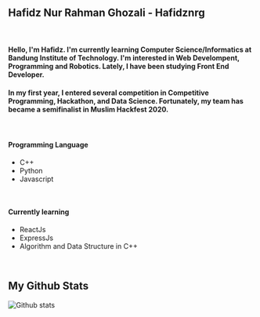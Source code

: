 ## Hafidz Nur Rahman Ghozali - Hafidznrg
<br>

#### Hello, I'm Hafidz. I'm currently learning Computer Science/Informatics at Bandung Institute of Technology. I'm interested in Web Develompent, Programming and Robotics. Lately, I have been studying Front End Developer.

#### In my first year, I entered several competition in Competitive Programming, Hackathon, and Data Science. Fortunately, my team has became a semifinalist in Muslim Hackfest 2020.
<br>

#### Programming Language 
- C++
- Python
- Javascript
<br>

#### Currently learning
- ReactJs
- ExpressJs
- Algorithm and Data Structure in C++
<br>

## My Github Stats
![Github stats](https://github-readme-stats.vercel.app/api?username=hafidznrg)



<!--
**hafidznrg/hafidznrg** is a ✨ _special_ ✨ repository because its `README.md` (this file) appears on your GitHub profile.

Here are some ideas to get you started:

- 🔭 I’m currently working on ...
- 🌱 I’m currently learning ...
- 👯 I’m looking to collaborate on ...
- 🤔 I’m looking for help with ...
- 💬 Ask me about ...
- 📫 How to reach me: ...
- 😄 Pronouns: ...
- ⚡ Fun fact: ...
-->
